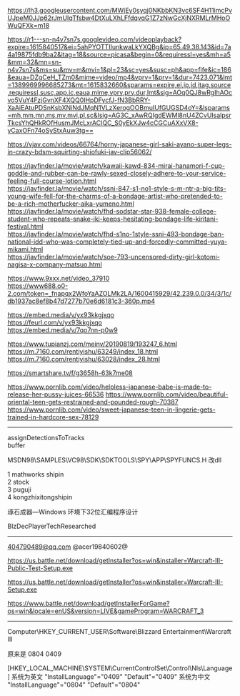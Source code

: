 https://lh3.googleusercontent.com/MWjEy0syqj0NKbbKN3vc6SF4H11imcPvUJpeM0JJp62rJmUIqTfsbw4DtXuLXhLFfdqvqG1Z7zNwGcXjNXRMLrMHoOWuQFXk=m18

https://r1---sn-n4v7sn7s.googlevideo.com/videoplayback?expire=1615840517&ei=5ahPYOTTIIunkwaLkYXQBg&ip=65.49.38.143&id=7a4a19875fdb9ba2&itag=18&source=picasa&begin=0&requiressl=yes&mh=a5&mm=32&mn=sn-n4v7sn7s&ms=su&mv=m&mvi=1&pl=23&sc=yes&susc=ph&app=fife&ic=186&eaua=DZgCeH_TZm0&mime=video/mp4&vprv=1&prv=1&dur=7423.071&lmt=1389969996685273&mt=1615832660&sparams=expire,ei,ip,id,itag,source,requiressl,susc,app,ic,eaua,mime,vprv,prv,dur,lmt&sig=AOq0QJ8wRgIhAOcvo5VuY4FzjGvnXF4XQQ0IHpDFycfJ-fN3BbRRY-XaAiEAtuPDSnKsbXNiNdJMqN1VLzXerogOOBmuIUfGUGSD4oY=&lsparams=mh,mm,mn,ms,mv,mvi,pl,sc&lsig=AG3C_xAwRQIgdEWMl8nU4ZCvUIsalpsrTkcsYhQHkROfHusmJMcLxrACIQC_S0yEkXJw4cCGCuAXxVX8-yCaxOFn74oSyStxAuw3tg==

https://vjav.com/videos/66764/horny-japanese-girl-saki-ayano-super-legs-in-crazy-bdsm-squirting-shiofuki-jav-clip56062/

https://javfinder.la/movie/watch/kawaii-kawd-834-mirai-hanamori-f-cup-goddle-and-rubber-can-be-rawly-sexed-closely-adhere-to-your-service-feeling-full-course-lotion.html   
https://javfinder.la/movie/watch/ssni-847-s1-no1-style-s-m-ntr-a-big-tits-young-wife-fell-for-the-charms-of-a-bondage-artist-who-pretended-to-be-a-rich-motherfucker-aika-yumeno.html   
https://javfinder.la/movie/watch/fhd-sodstar-star-938-female-college-student-who-repeats-snake-iki-keeps-hesitating-bondage-life-kiritani-festival.html    
https://javfinder.la/movie/watch/fhd-s1no-1style-ssni-493-bondage-ban-national-idd-who-was-completely-tied-up-and-forcedly-committed-yuya-mikami.html   
https://javfinder.la/movie/watch/soe-793-uncensored-dirty-girl-kotomi-nagisa-x-company-matsuo.html   


   
https://www.9xxx.net/video_37910   
https://www688.o0-2.com/token=_fnapqx2WfoYaAZOLMk2LA/1600415929/42.239.0.0/34/3/1c/db1937ac8ef8b47d7277b70e6d6181c3-360p.mp4  


https://embed.media/v/yx93kkgjxqo   
https://feurl.com/v/yx93kkgjxqo   
https://embed.media/v/7qo7nn-p0w9

https://www.tupianzj.com/meinv/20190819/193247_6.html  
https://m.7160.com/rentiyishu/63249/index_18.html  
https://m.7160.com/rentiyishu/63028/index_28.html


https://smartshare.tv/f/g3658h-63k7me08


https://www.pornlib.com/video/helpless-japanese-babe-is-made-to-release-her-pussy-juices-66536
https://www.pornlib.com/video/beautiful-oriental-teen-gets-restrained-and-pounded-rough-70387
https://www.pornlib.com/video/sweet-japanese-teen-in-lingerie-gets-trained-in-hardcore-sex-78129

---------

assignDetectionsToTracks   
buffer


MSDN98\SAMPLES\VC98\SDK\SDKTOOLS\SPY\APP\SPYFUNCS.H 
改dll


   1  mathworks shipin  
   2  stock   
   3  puguji  
   4  kongzhixitongshipin  


琢石成器—Windows 环境下32位汇编程序设计

BlzDecPlayerTechResearched

-----------------------------------------
404790489@qq.com
@acer19840602@

https://us.battle.net/download/getInstaller?os=win&installer=Warcraft-III-Public-Test-Setup.exe

https://us.battle.net/download/getInstaller?os=win&installer=Warcraft-III-Setup.exe

https://www.battle.net/download/getInstallerForGame?os=win&locale=enUS&version=LIVE&gameProgram=WARCRAFT_3

-----------------------------------------


Computer\HKEY_CURRENT_USER\Software\Blizzard Entertainment\Warcraft III

原来是 0804
0409

[HKEY_LOCAL_MACHINE\SYSTEM\CurrentControlSet\Control\Nls\Language]
系统为英文
"InstallLanguage"="0409"
"Default"="0409"
系统为中文
"InstallLanguage"="0804"
"Default"="0804"
